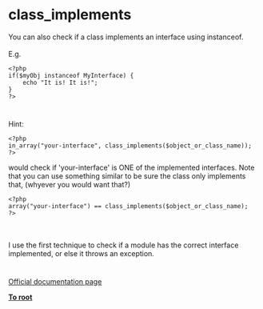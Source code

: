 # class_implements



You can also check if a class implements an interface using instanceof.<br><br>E.g.<br>

```
<?php
if($myObj instanceof MyInterface) {
    echo "It is! It is!";
}
?>
```
  

#

Hint:<br>

```
<?php
in_array("your-interface", class_implements($object_or_class_name));
?>
```

would check if &apos;your-interface&apos; is ONE of the implemented interfaces.
Note that you can use something similar to be sure the class only implements that, (whyever you would want that?)


```
<?php
array("your-interface") == class_implements($object_or_class_name);
?>
```
<br><br>I use the first technique to check if a module has the correct interface implemented, or else it throws an exception.  

#

[Official documentation page](https://www.php.net/manual/en/function.class-implements.php)

**[To root](/README.md)**